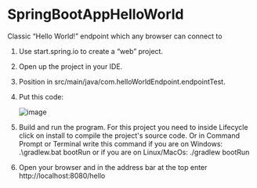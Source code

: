 # SpringBootAppHelloWorld
Classic “Hello World!” endpoint which any browser can connect to

1. Use start.spring.io to create a “web” project.
2. Open up the project in your IDE.
3. Position in src/main/java/com.helloWorldEndpoint.endpointTest.
4. Put this code:

	![image](https://user-images.githubusercontent.com/80062620/221899080-e94d3b41-20d0-475a-a5a1-1bf28de29f4a.png)
    
     
 5. Build and run the program. For this project you need to inside Lifecycle click on install to compile the project's source code. Or in Command Prompt or Terminal write this command if you are on Windows: .\gradlew.bat bootRun or if you are on Linux/MacOs: ./gradlew bootRun
 6. Open your browser and in the address bar at the top enter http://localhost:8080/hello
	

